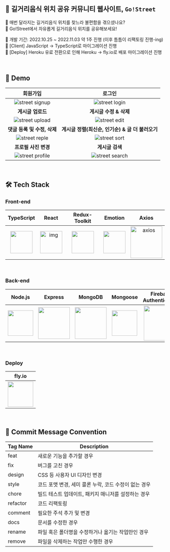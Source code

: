 ## 🚚 길거리음식 위치 공유 커뮤니티 웹사이트, `Go!Street` 

🤔 매번 달라지는 길거리음식 위치를 찾느라 불편함을 겪으셨나요? <br/>
🌭 Go!Street에서 자유롭게 길거리음식 위치를 공유해보세요!


📆 개발 기간: 2022.10.25 ~ 2022.11.03 약 1주 진행 (이후 틈틈이 리팩토링 진행-ing) <br/>
👀 [Client] JavaScript → TypeScript로 마이그레이션 진행 <br/>
👀 [Deploy] Heroku 유료 전환으로 인해 Heroku → fly.io로 배포 마이그레이션 진행

<br/>

## 💫 Demo

| **회원가입** | **로그인** |
|:-:|:-:|
| ![street signup](https://user-images.githubusercontent.com/64299610/206670033-e207ccb1-2c9f-46b0-aa86-1197dd828ea5.gif) | ![street login](https://user-images.githubusercontent.com/64299610/206670088-e6640152-8426-4b84-9696-929873f2ddb7.gif) |
| **게시글 업로드** | **게시글 수정 & 삭제** |
| ![street upload](https://user-images.githubusercontent.com/64299610/206670214-bf8c2c8d-d380-48fb-a62a-ee7a65b02ebe.gif) | ![street edit](https://user-images.githubusercontent.com/64299610/206670257-67399413-7d0c-4215-ab86-7d0977ee4394.gif) |
| **댓글 등록 및 수정, 삭제** | **게시글 정렬(최신순, 인기순) & 글 더 불러오기** |
| ![street reple](https://user-images.githubusercontent.com/64299610/206670292-5afa0ebf-03b5-4cfa-85ce-2c42cbecaca6.gif) | ![street sort](https://user-images.githubusercontent.com/64299610/206670374-bfed54c0-8ee0-4a7c-b49e-c59020a7abe8.gif) |
| **프로필 사진 변경** |  **게시글 검색** |
| ![street profile](https://user-images.githubusercontent.com/64299610/206670422-736fb5d3-9a56-4aac-875b-de0dc1f0d196.gif) | ![street search](https://user-images.githubusercontent.com/64299610/206670472-158bad82-4649-44d1-876a-27888aa8c5e3.gif)  |


<br/>

## 🛠 Tech Stack
### Front-end

| TypeScript | React | Redux-Toolkit | Emotion | Axios |
| :--------: | :---: | :-----------: | :-----: | :---: |
| <img src="https://user-images.githubusercontent.com/52682603/138834262-a7af2293-e398-416d-8dd3-ff5fab8cb80d.png" width="70"> | <img src="https://cdn.discordapp.com/attachments/981829325018001499/1025803392729219143/React-icon.svg.png" alt="img" width="70" /> | <img src="https://noticon-static.tammolo.com/dgggcrkxq/image/upload/v1567749614/noticon/zgdaxpaif5ojeduonygb.png" width="70"> | <img src="https://user-images.githubusercontent.com/64299610/206627396-d5c28891-4818-4fc4-b0ff-509c05de9b77.png" width="70" /> | <img src="https://user-images.githubusercontent.com/64299610/206627749-78aa9392-cbba-4c77-9370-cf147d46ae6f.svg" alt="axios" width="100" /> |

<br/>

### Back-end

| Node.js | Express | MongoDB | Mongoose | Firebase Authentication |
| :-----: | :-----: | :-----: | :------: | :---------------------: |
| <img src="https://user-images.githubusercontent.com/64299610/206628162-0b21fee7-954f-428e-bd57-9786b454681d.svg" width="80"> | <img src="https://user-images.githubusercontent.com/64299610/206628742-cf7472a7-18d9-43c4-8433-7a63afe7de4c.png" width="100"/> | <img src="https://user-images.githubusercontent.com/64299610/206629428-2fe256c4-27b1-44c2-a7ac-bcea53805934.svg" width="100"> | <img src="https://user-images.githubusercontent.com/64299610/206630046-10183545-640c-409c-b687-1e9ed51a27d9.png" width="80"> | <img src="https://user-images.githubusercontent.com/64299610/206630555-b48ee1f2-c05e-4aef-8b79-20d9b041fde0.svg" width="110"> |


<br/>

### Deploy

| fly.io | 
| :----: |
| <img src="https://user-images.githubusercontent.com/64299610/206631805-9f5b01de-e3fb-47a9-962b-698ddb9ad0de.svg" width="80px"> |

<br/>

## 📨 Commit Message Convention

| Tag Name | Description                                           |
| -------- | ----------------------------------------------------- |
| feat     | 새로운 기능을 추가할 경우                             |
| fix      | 버그를 고친 경우                                      |
| design   | CSS 등 사용자 UI 디자인 변경                          |
| style    | 코드 포맷 변경, 세미 콜론 누락, 코드 수정이 없는 경우 |
| chore    | 빌드 테스트 업데이트, 패키지 매니저를 설정하는 경우   |
| refactor | 코드 리팩토링                                         |
| comment  | 필요한 주석 추가 및 변경                              |
| docs     | 문서를 수정한 경우                                    |
| rename   | 파일 혹은 폴더명을 수정하거나 옮기는 작업만인 경우    |
| remove   | 파일을 삭제하는 작업만 수행한 경우                    |
